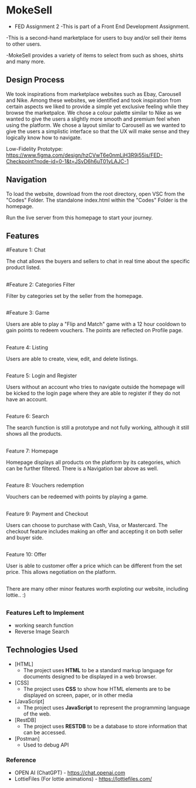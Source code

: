 # MokeSell

- FED Assignment 2
-This is part of a Front End Development Assignment.

-This is a second-hand marketplace for users to buy and/or sell their items to other users.

-MokeSell provides a variety of items to select from such as shoes, shirts and many more.
 
## Design Process
 
We took inspirations from marketplace websites such as Ebay, Carousell and Nike. Among these websites, we identified and took inspiration from certain aspects we liked to provide a simple yet exclusive feeling while they browse the marketpalce. We chose a colour palette similar to Nike as we wanted to give the users a slightly more smooth and premium feel when using the platform. We chose a layout similar to Carousell as we wanted to give the users a simplistic interface so that the UX will make sense and they logically know how to navigate.

Low-Fidelity Prototype: https://www.figma.com/design/hzCVwT6e0nmLjH3R9i55is/FED-Checkpoint?node-id=0-1&t=JSvD6h6uT01yLAJC-1 

## Navigation
To load the website, download from the root directory, open VSC from the "Codes" Folder. The standalone index.html within the "Codes" Folder is the homepage.

Run the live server from this homepage to start your journey.

## Features

#Feature 1: Chat

The chat allows the buyers and sellers to chat in real time about the specific product listed.
##
#Feature 2: Categories Filter

Filter by categories set by the seller from the homepage.
##
#Feature 3: Game

Users are able to play a "Flip and Match" game with a 12 hour cooldown to gain points to redeem vouchers. The points are reflected on Profile page.
##
Feature 4: Listing

Users are able to create, view, edit, and delete listings.
##
Feature 5: Login and Register

Users without an account who tries to navigate outside the homepage will be kicked to the login page where they are able to register if they do not have an account.
##
Feature 6: Search

The search function is still a prototype and not fully working, although it still shows all the products.
##
Feature 7: Homepage

Homepage displays all products on the platform by its categories, which can be further filtered. There is a Navigation bar above as well.
##
Feature 8: Vouchers redemption 

Vouchers can be redeemed with points by playing a game.
##
Feature 9: Payment and Checkout 

Users can choose to purchase with Cash, Visa, or Mastercard. The checkout feature includes making an offer and accepting it on both seller and buyer side.
##
Feature 10: Offer

User is able to customer offer a price which can be different from the set price. This allows negotiation on the platform.
##
There are many other minor features worth exploting our website, including lottie.. :)
##
### Features Left to Implement
- working search function
- Reverse Image Search

## Technologies Used
- [HTML]
    - The project uses **HTML** to be a standard markup language for documents designed to be displayed in a web browser.
- [CSS]
    - The project uses **CSS** to show how HTML elements are to be displayed on screen, paper, or in other media
- [JavaScript]
    - The project uses **JavaScript** to represent the programming language of the web.
- [RestDB]
    - The project uses **RESTDB** to be a database to store information that can be accessed.
- [Postman]
    - Used to debug API
      
### Reference
- OPEN AI (ChatGPT) - https://chat.openai.com
- LottieFiles (For lottie animations) - https://lottiefiles.com/

